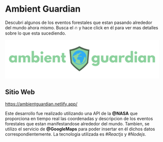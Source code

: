# Ambient Guardian
Descubri algunos de los eventos forestales que estan pasando alrededor del mundo ahora mismo. Busca el 🔥 y hace click en él para ver mas detalles sobre lo que esta sucediendo.

![Ambient-Guardian-Logo](https://github.com/lucianoaraus/Ambient-Guardian/blob/main/src/assets/ambientguardianlogobaner.png)

## Sitio Web
https://ambientguardian.netlify.app/

Este desarrollo fue realizado utilizando una API de la **@NASA** que proporciona en tiempo real las coordenadas y descripcion de los eventos forestales que estan manifestandose alrededor del mundo. Tambien, se utilizo el servicio de **@GoogleMaps** para poder insertar en él dichos datos correspondientemente. La tecnologia utilizada es #_Reactjs_ y _#Nodejs_.




